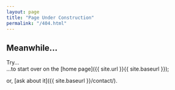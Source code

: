 ```yaml
---
layout: page
title: "Page Under Construction"
permalink: "/404.html"
---
```





## Meanwhile...

Try...  
...to start over on the [home page]({{ site.url }}{{ site.baseurl }});  
  
or, [ask about it]({{ site.baseurl }}/contact/).

